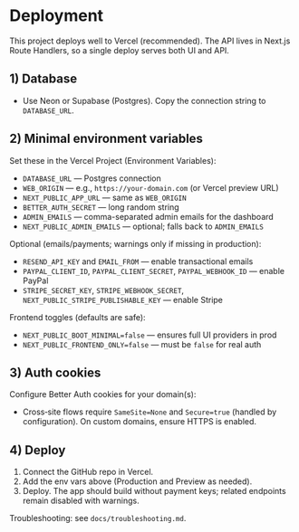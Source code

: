 # Deployment

This project deploys well to Vercel (recommended). The API lives in Next.js Route Handlers, so a single deploy serves both UI and API.

## 1) Database

- Use Neon or Supabase (Postgres). Copy the connection string to `DATABASE_URL`.

## 2) Minimal environment variables

Set these in the Vercel Project (Environment Variables):

- `DATABASE_URL` — Postgres connection
- `WEB_ORIGIN` — e.g., `https://your-domain.com` (or Vercel preview URL)
- `NEXT_PUBLIC_APP_URL` — same as `WEB_ORIGIN`
- `BETTER_AUTH_SECRET` — long random string
- `ADMIN_EMAILS` — comma-separated admin emails for the dashboard
- `NEXT_PUBLIC_ADMIN_EMAILS` — optional; falls back to `ADMIN_EMAILS`

Optional (emails/payments; warnings only if missing in production):

- `RESEND_API_KEY` and `EMAIL_FROM` — enable transactional emails
- `PAYPAL_CLIENT_ID`, `PAYPAL_CLIENT_SECRET`, `PAYPAL_WEBHOOK_ID` — enable PayPal
- `STRIPE_SECRET_KEY`, `STRIPE_WEBHOOK_SECRET`, `NEXT_PUBLIC_STRIPE_PUBLISHABLE_KEY` — enable Stripe

Frontend toggles (defaults are safe):

- `NEXT_PUBLIC_BOOT_MINIMAL=false` — ensures full UI providers in prod
- `NEXT_PUBLIC_FRONTEND_ONLY=false` — must be `false` for real auth

## 3) Auth cookies

Configure Better Auth cookies for your domain(s):

- Cross‑site flows require `SameSite=None` and `Secure=true` (handled by configuration). On custom domains, ensure HTTPS is enabled.

## 4) Deploy

1. Connect the GitHub repo in Vercel.
2. Add the env vars above (Production and Preview as needed).
3. Deploy. The app should build without payment keys; related endpoints remain disabled with warnings.

Troubleshooting: see `docs/troubleshooting.md`.
